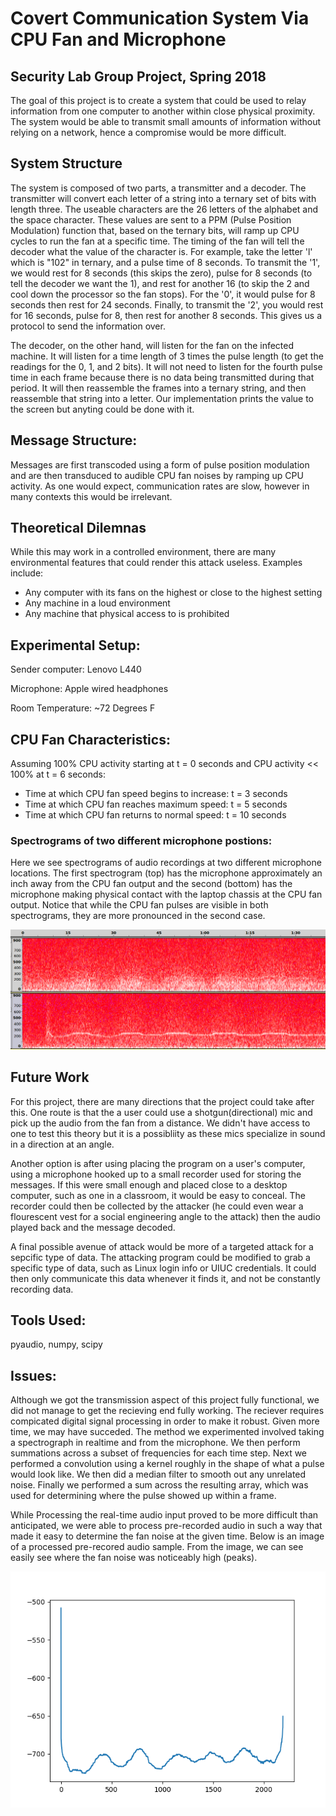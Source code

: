 # Covert Communication System Via CPU Fan and Microphone
## Security Lab Group Project, Spring 2018 

The goal of this project is to create a system that could be used to relay information from one computer to another within close physical proximity. The system would be able to transmit small amounts of information without relying on a network, hence a compromise would be more difficult. 

## System Structure
The system is composed of two parts, a transmitter and a decoder. The transmitter will convert each letter of a string into a ternary set of bits with length three. The useable characters are the 26 letters of the alphabet and the space character. 
These values are sent to a PPM (Pulse Position Modulation) function that, based on the ternary bits, will ramp up CPU cycles to run the fan at a specific time. The timing of the fan will tell the decoder what the value of the character is. For example, take the letter 'l' which is "102" in ternary, and a pulse time of 8 seconds. To transmit the '1', we would rest for 8 seconds (this skips the zero), pulse for 8 seconds (to tell the decoder we want the 1), and rest for another 16 (to skip the 2 and cool down the processor so the fan stops). For the '0', it would pulse for 8 seconds then rest for 24 seconds. Finally, to transmit the '2', you would rest for 16 seconds, pulse for 8, then rest for another 8 seconds. This gives us a protocol to send the information over.

The decoder, on the other hand, will listen for the fan on the infected machine. It will listen for a time length of 3 times the pulse length (to get the readings for the 0, 1, and 2 bits). It will not need to listen for the fourth pulse time in each frame because there is no data being transmitted during that period. It will then reassemble the frames into a ternary string, and then reassemble that string into a letter. Our implementation prints the value to the screen but anyting could be done with it. 

## Message Structure:

Messages are first transcoded using a form of pulse position modulation and are then transduced to audible CPU fan noises by ramping up CPU activity. As one would expect, communication rates are slow, however in many contexts this would be irrelevant.

## Theoretical Dilemnas 
While this may work in a controlled environment, there are many environmental features that could render this attack useless. Examples include:
  * Any computer with its fans on the highest or close to the highest setting
  * Any machine in a loud environment
  * Any machine that physical access to is prohibited

## Experimental Setup:

Sender computer: Lenovo L440

Microphone: Apple wired headphones

Room Temperature: ~72 Degrees F

## CPU Fan Characteristics:

Assuming 100% CPU activity starting at t = 0 seconds and CPU activity << 100% at t = 6 seconds:
  * Time at which CPU fan speed begins to increase: t = 3 seconds
  * Time at which CPU fan reaches maximum speed: t = 5 seconds
  * Time at which CPU fan returns to normal speed: t = 10 seconds
  
### Spectrograms of two different microphone postions:

Here we see spectrograms of audio recordings at two different microphone locations. The first spectrogram (top) has the microphone approximately an inch away from the CPU fan output and the second (bottom) has the microphone making physical contact with the laptop chassis at the CPU fan output. Notice that while the CPU fan pulses are visible in both spectrograms, they are more pronounced in the second case.

![](https://github.com/doug145/ECE-419---Final-Project/blob/master/readme_images/spectrogram.png?raw=true)


## Future Work
For this project, there are many directions that the project could take after this. One route is that the a user could use a shotgun(directional) mic and pick up the audio from the fan from a distance. We didn't have access to one to test this theory but it is a possibliity as these mics specialize in sound in a direction at an angle. 

Another option is after using placing the program on a user's computer, using a microphone hooked up to a small recorder used for storing the messages. If this were small enough and placed close to a desktop computer, such as one in a classroom, it would be easy to conceal. The recorder could then be collected by the attacker (he could even wear a flourescent vest for a social engineering angle to the attack) then the audio played back and the message decoded.

A final possible avenue of attack would be more of a targeted attack for a sepcific type of data. The attacking program could be modified to grab a specific type of data, such as Linux login info or UIUC credentials. It could then only communicate this data whenever it finds it, and not be constantly recording data.

## Tools Used:

pyaudio, numpy, scipy

## Issues:
Although we got the transmission aspect of this project fully functional, we did not manage to get the recieving end fully working. The reciever requires compicated digital signal processing in order to make it robust. Given more time, we may have succeded. The method we experimented involved taking a spectrograph in realtime and from the microphone. We then perform summations across a subset of frequencies for each time step. Next we performed a convolution using a kernel roughly in the shape of what a pulse would look like. We then did a median filter to smooth out any unrelated noise. Finally we performed a sum across the resulting array, which was used for determining where the pulse showed up within a frame.

While Processing the real-time audio input proved to be more difficult than anticipated, we were able to process pre-recorded audio in such a way that made it easy to determine the fan noise at the given time. Below is an image of a processed pre-recored audio sample. From the image, we can see easily see where the fan noise was noticeably high (peaks).

![](https://github.com/doug145/ECE-419---Final-Project/blob/master/readme_images/test-001.png?raw=true)
